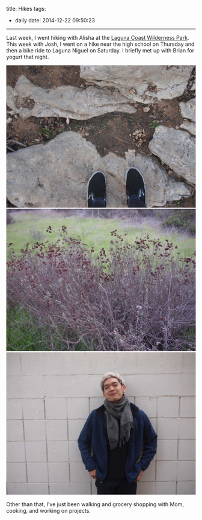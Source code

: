 title: Hikes
tags:
  - daily
date: 2014-12-22 09:50:23
---

Last week, I went hiking with Alisha at the [Laguna Coast Wilderness Park](http://ocparks.com/parks/lagunac/). This week with Josh, I went on a hike near the high school on Thursday and then a bike ride to Laguna Niguel on Saturday. I briefly met up with Brian for yogurt that night.

![](/images/laguna-coast-1.jpg)
![Laguna Coast Wilderness Park.](/images/laguna-coast-2.jpg)
![Josh.](/images/josh.jpg)

Other than that, I've just been walking and grocery shopping with Mom, cooking, and working on projects.
